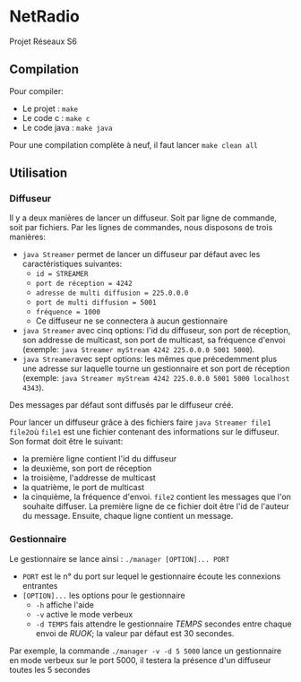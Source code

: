 # NetRadio
Projet Réseaux S6

## Compilation

Pour compiler:
- Le projet : `make`
- Le code c : `make c`
- Le code java : `make java`

Pour une compilation complète à neuf, il faut lancer `make clean all`

## Utilisation
### Diffuseur

Il y a deux manières de lancer un diffuseur. Soit par ligne de commande, soit par fichiers. Par les lignes de commandes, nous disposons de trois manières:
* ``java Streamer`` permet de lancer un diffuseur par défaut avec les caractéristiques suivantes:
    * ``id = STREAMER``
    * ``port de réception = 4242``
    *  ``adresse de multi diffusion = 225.0.0.0``
    * ``port de multi diffusion = 5001``
    * ``fréquence = 1000``
    * Ce diffuseur ne se connectera à aucun gestionnaire
* ``java Streamer`` avec cinq options: l'id du diffuseur, son port de réception, son addresse de multicast, son port de multicast, sa fréquence d'envoi (exemple: ``java Streamer myStream 4242 225.0.0.0 5001 5000``).
* ``java Streamer``avec sept options: les mêmes que précedemment plus une adresse sur laquelle tourne un gestionnaire et son port de réception (exemple: ``java Streamer myStream 4242 225.0.0.0 5001 5000 localhost 4343``).

Des messages par défaut sont diffusés par le diffuseur créé.

Pour lancer un diffuseur grâce à des fichiers faire ``java Streamer file1 file2``où ``file1`` est une fichier contenant des informations sur le diffuseur. Son format doit être le suivant:
* la première ligne contient l'id du diffuseur
* la deuxième, son port de réception
* la troisième, l'addresse de multicast
* la quatrième, le port de multicast
* la cinquième, la fréquence d'envoi.
``file2`` contient les messages que l'on souhaite diffuser. La première ligne de ce fichier doit être l'id de l'auteur du message. Ensuite, chaque ligne contient un message.

### Gestionnaire
Le gestionnaire se lance ainsi : `./manager [OPTION]... PORT`
- `PORT` est le n° du port sur lequel le gestionnaire écoute les connexions entrantes
- `[OPTION]...` les options pour le gestionnaire
   - `-h` affiche l'aide
   - `-v` active le mode verbeux
   - `-d TEMPS` fais attendre le gestionnaire *TEMPS* secondes entre chaque envoi de *RUOK*; la valeur par défaut est 30 secondes.

Par exemple, la commande `./manager -v -d 5 5000` lance un gestionnaire en mode verbeux sur le port 5000, il testera la présence d'un diffuseur toutes les 5 secondes 
